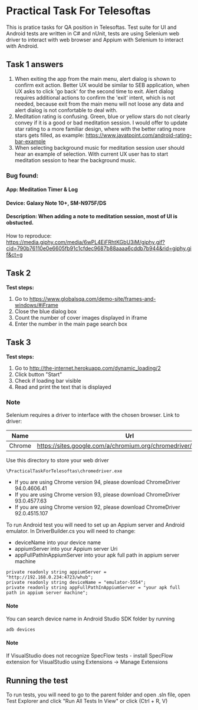 # Practical Task For Telesoftas

This is pratice tasks for QA position in Telesoftas. Test suite for UI and Android tests are written in C# and nUnit, tests are using Selenium web driver to interact with web browser and Appium with Selenium to interact with Android.

## Task 1 answers
1. When exiting the app from the main menu, alert dialog is shown to confirm exit action. Better UX would be similar to SEB application, when UX asks to click 'go back' for the second time to exit.
Alert dialog requires additional actions to confirm the 'exit' intent, which is not needed, because exit from the main menu will not loose any data and alert dialog is not confortable to deal with.
2. Meditation rating is confusing. Green, blue or yellow stars do not clearly convey if it is a good or bad meditation session. I would offer to update star rating to a more familiar design, where with the better rating more stars gets filled, as example: https://www.javatpoint.com/android-rating-bar-example
3. When selecting background music for meditation session user should hear an example of selection. With current UX user has to start meditation session to hear the background music.

### Bug found:
#### App: Meditation Timer & Log
#### Device: Galaxy Note 10+, SM-N975F/DS
#### Description: When adding a note to meditation session, most of UI is obstucted. 
How to reproduce: https://media.giphy.com/media/6wPL4EiFRhtKGbU3iM/giphy.gif?cid=790b76110e0e6605fb91c1cfdec9687b88aaaa6cddb7b944&rid=giphy.gif&ct=g

## Task 2
**Test steps:**
1. Go to https://www.globalsqa.com/demo-site/frames-and-windows/#iFrame
2. Close the blue dialog box
3. Count the number of cover images displayed in iframe 
4. Enter the number in the main page search box 

## Task 3
**Test steps:**
1. Go to http://the-internet.herokuapp.com/dynamic_loading/2 
2. Click button  "Start"
3. Check if loading bar visible
4. Read and print the text that is displayed


### Note

Selenium requires a driver to interface with the chosen browser. Link to driver:

|Name|Url|
|---|---|
|Chrome|https://sites.google.com/a/chromium.org/chromedriver/downloads|

Use this directory to store your web driver
```
\PracticalTaskForTelesoftas\chromedriver.exe
```

- If you are using Chrome version 94, please download ChromeDriver 94.0.4606.41
- If you are using Chrome version 93, please download ChromeDriver 93.0.4577.63
- If you are using Chrome version 92, please download ChromeDriver 92.0.4515.107

To run Android test you will need to set up an Appium server and Android emulator. 
In DriverBuilder.cs you will need to change:
- deviceName into your device name
- appiumServer into your Appium server Uri
- appFullPathInAppiumServer into your apk full path in appium server machine

```
private readonly string appiumServer = "http://192.168.0.234:4723/whub";
private readonly string deviceName = "emulator-5554";
private readonly string appFullPathInAppiumServer = "your apk full path in appium server machine";
```
#### Note
You can search device name in Android Studio SDK folder by running 
```
adb devices
```

#### Note
If VisualStudio does not recognize SpecFlow tests - install SpecFlow extension for VisualStudio using Extensions -> Manage Extensions

## Running the test
To run tests, you will need to go to the parent folder and open .sln file, open Test Explorer and click "Run All Tests In View" or click (Ctrl + R, V)

